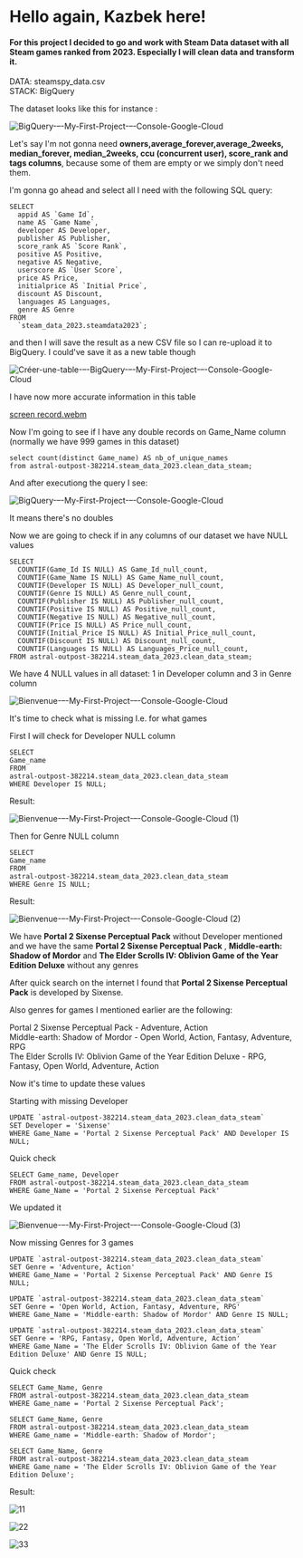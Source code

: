 <h1>Hello again, Kazbek here!</h1>

<h4>For this project I decided to go and work with Steam Data dataset with all Steam games ranked from 2023. Especially I will clean data and transform it.</h4>

DATA: steamspy_data.csv <br/>
STACK: BigQuery <br/>

The dataset looks like this for instance : <br/>

![BigQuery-–-My-First-Project-–-Console-Google-Cloud](https://github.com/schoto/steam_data_2023/assets/69323411/67f54898-acf8-4120-a334-e3c922b261be)
				
Let's say I'm not gonna need <b>owners,average_forever,average_2weeks, median_forever, median_2weeks, ccu (concurrent user), score_rank and tags columns</b>, because some of them are empty or we simply don't need them.

I'm gonna go ahead and select all I need with the following SQL query:

```
SELECT
  appid AS `Game Id`,
  name AS `Game Name`,
  developer AS Developer,
  publisher AS Publisher,
  score_rank AS `Score Rank`,
  positive AS Positive,
  negative AS Negative,
  userscore AS `User Score`,
  price AS Price,
  initialprice AS `Initial Price`,
  discount AS Discount,
  languages AS Languages,
  genre AS Genre
FROM
  `steam_data_2023.steamdata2023`;
```

and then I will save the result as a new CSV file so I can re-upload it to BigQuery. I could've save it as a new table though


![Créer-une-table-–-BigQuery-–-My-First-Project-–-Console-Google-Cloud](https://github.com/schoto/steam_data_2023/assets/69323411/4baa7baa-e22c-4009-b411-f66d13198aa5)

I have now more accurate information in this table

[screen record.webm](https://github.com/schoto/steam_data_2023/assets/69323411/57dfc440-ea0c-4b14-b38f-53cf63a47bd3)

Now I'm going to see if I have any double records on Game_Name column (normally we have 999 games in this dataset)

```
select count(distinct Game_name) AS nb_of_unique_names
from astral-outpost-382214.steam_data_2023.clean_data_steam;
```

And after executiong the query I see:

![BigQuery-–-My-First-Project-–-Console-Google-Cloud](https://github.com/schoto/steam_data_2023/assets/69323411/807ec280-c62c-4615-b19c-a955e637d326)

It means there's no doubles

Now we are going to check if in any columns of our dataset we have NULL values

```
SELECT
  COUNTIF(Game_Id IS NULL) AS Game_Id_null_count,
  COUNTIF(Game_Name IS NULL) AS Game_Name_null_count,
  COUNTIF(Developer IS NULL) AS Developer_null_count,
  COUNTIF(Genre IS NULL) AS Genre_null_count,
  COUNTIF(Publisher IS NULL) AS Publisher_null_count,
  COUNTIF(Positive IS NULL) AS Positive_null_count,
  COUNTIF(Negative IS NULL) AS Negative_null_count,
  COUNTIF(Price IS NULL) AS Price_null_count,
  COUNTIF(Initial_Price IS NULL) AS Initial_Price_null_count,
  COUNTIF(Discount IS NULL) AS Discount_null_count,
  COUNTIF(Languages IS NULL) AS Languages_Price_null_count,
FROM astral-outpost-382214.steam_data_2023.clean_data_steam;
```

We have 4 NULL values in all dataset: 1 in Developer column and 3 in Genre column

![Bienvenue-–-My-First-Project-–-Console-Google-Cloud](https://github.com/schoto/steam_data_2023/assets/69323411/3daf17fa-c967-4411-a475-19a9b4c0f006)

It's time to check what is missing I.e. for what games

First I will check for Developer NULL column
```
SELECT
Game_name
FROM
astral-outpost-382214.steam_data_2023.clean_data_steam
WHERE Developer IS NULL;
```
Result:

![Bienvenue-–-My-First-Project-–-Console-Google-Cloud (1)](https://github.com/schoto/steam_data_2023/assets/69323411/12e9360f-125b-41a8-a904-e5b02551879a)

Then for Genre NULL column

```
SELECT
Game_name
FROM
astral-outpost-382214.steam_data_2023.clean_data_steam
WHERE Genre IS NULL;
```
Result:

![Bienvenue-–-My-First-Project-–-Console-Google-Cloud (2)](https://github.com/schoto/steam_data_2023/assets/69323411/a2f51d62-a37b-4d0a-aa47-351ae141d2e9)

We have **Portal 2 Sixense Perceptual Pack** without Developer mentioned
and we have the same **Portal 2 Sixense Perceptual Pack** , **Middle-earth: Shadow of Mordor** and **The Elder Scrolls IV: Oblivion Game of the Year Edition Deluxe** without any genres

After quick search on the internet I found that **Portal 2 Sixense Perceptual Pack** is developed by Sixense. <br/>

Also genres for games I mentioned earlier are the following: <br/>

Portal 2 Sixense Perceptual Pack - Adventure, Action <br/>
Middle-earth: Shadow of Mordor - Open World, Action, Fantasy, Adventure, RPG <br/>
The Elder Scrolls IV: Oblivion Game of the Year Edition Deluxe - RPG, Fantasy, Open World, Adventure, Action

Now it's time to update these values

Starting with missing Developer
```
UPDATE `astral-outpost-382214.steam_data_2023.clean_data_steam`
SET Developer = 'Sixense'
WHERE Game_Name = 'Portal 2 Sixense Perceptual Pack' AND Developer IS NULL;
```
Quick check
```
SELECT Game_name, Developer
FROM astral-outpost-382214.steam_data_2023.clean_data_steam
WHERE Game_Name = 'Portal 2 Sixense Perceptual Pack'
```
We updated it

![Bienvenue-–-My-First-Project-–-Console-Google-Cloud (3)](https://github.com/schoto/steam_data_2023/assets/69323411/62248a33-27f4-44d9-9988-62b8915b5aeb)

Now missing Genres for 3 games
```
UPDATE `astral-outpost-382214.steam_data_2023.clean_data_steam`
SET Genre = 'Adventure, Action'
WHERE Game_Name = 'Portal 2 Sixense Perceptual Pack' AND Genre IS NULL;

UPDATE `astral-outpost-382214.steam_data_2023.clean_data_steam`
SET Genre = 'Open World, Action, Fantasy, Adventure, RPG'
WHERE Game_Name = 'Middle-earth: Shadow of Mordor' AND Genre IS NULL;

UPDATE `astral-outpost-382214.steam_data_2023.clean_data_steam`
SET Genre = 'RPG, Fantasy, Open World, Adventure, Action'
WHERE Game_Name = 'The Elder Scrolls IV: Oblivion Game of the Year Edition Deluxe' AND Genre IS NULL;
```
Quick check
```
SELECT Game_Name, Genre
FROM astral-outpost-382214.steam_data_2023.clean_data_steam
WHERE Game_name = 'Portal 2 Sixense Perceptual Pack';

SELECT Game_Name, Genre
FROM astral-outpost-382214.steam_data_2023.clean_data_steam
WHERE Game_name = 'Middle-earth: Shadow of Mordor';

SELECT Game_Name, Genre
FROM astral-outpost-382214.steam_data_2023.clean_data_steam
WHERE Game_name = 'The Elder Scrolls IV: Oblivion Game of the Year Edition Deluxe';
```
Result:

![11](https://github.com/schoto/steam_data_2023/assets/69323411/9c78b196-06d1-4046-b4b1-968921afc72e)

![22](https://github.com/schoto/steam_data_2023/assets/69323411/adb8ef57-9df4-45ec-81cf-7e9032cbc6ea)

![33](https://github.com/schoto/steam_data_2023/assets/69323411/06d53996-2999-4d13-9657-7a4352255aa2)


